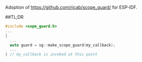 Adoption of https://github.com/ricab/scope_guard/ for ESP-IDF.

##TL;DR
```c++
#include <sope_guard.h>
...
{
  ...
  auto guard = sg::make_scope_guard(my_callback);
  ...
} // my_callback is invoked at this point

```
